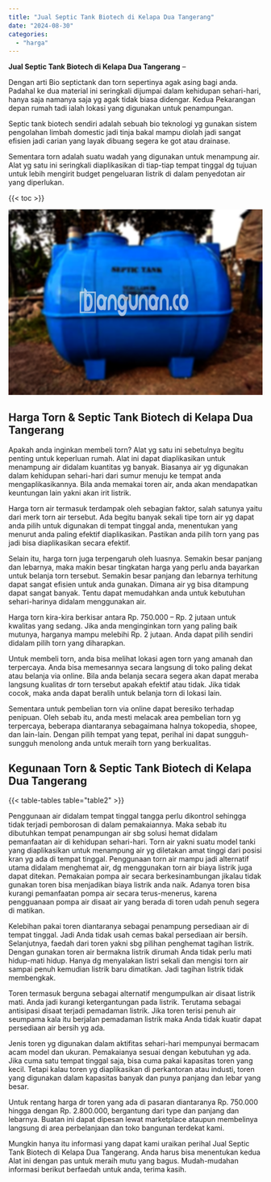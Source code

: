 ```yaml
---
title: "Jual Septic Tank Biotech di Kelapa Dua Tangerang"
date: "2024-08-30"
categories: 
  - "harga"
---
```


**Jual Septic Tank Biotech di Kelapa Dua Tangerang** –

Dengan arti Bio septictank dan torn sepertinya agak asing bagi anda. Padahal ke dua material ini seringkali dijumpai dalam kehidupan sehari-hari, hanya saja namanya saja yg agak tidak biasa didengar. Kedua Pekarangan depan rumah tadi ialah lokasi yang digunakan untuk penampungan.

Septic tank biotech sendiri adalah sebuah bio teknologi yg gunakan sistem pengolahan limbah domestic jadi tinja bakal mampu diolah jadi sangat efisien jadi carian yang layak dibuang segera ke got atau drainase.

Sementara torn adalah suatu wadah yang digunakan untuk menampung air. Alat yg satu ini seringkali diaplikasikan di tiap-tiap tempat tinggal dg tujuan untuk lebih mengirit budget pengeluaran listrik di dalam penyedotan air yang diperlukan.

{{< toc >}}

![Jual Septic Tank Biotech di Kelapa Dua Tangerang](/images/jual-bio-septictank-17.png)

## Harga Torn & Septic Tank Biotech di Kelapa Dua Tangerang

Apakah anda inginkan membeli torn? Alat yg satu ini sebetulnya begitu penting untuk keperluan rumah. Alat ini dapat diaplikasikan untuk menampung air didalam kuantitas yg banyak. Biasanya air yg digunakan dalam kehidupan sehari-hari dari sumur menuju ke tempat anda mengaplikasikannya. Bila anda memakai toren air, anda akan mendapatkan keuntungan lain yakni akan irit listrik.

Harga torn air termasuk terdampak oleh sebagian faktor, salah satunya yaitu dari merk torn air tersebut. Ada begitu banyak sekali tipe torn air yg dapat anda pilih untuk digunakan di tempat tinggal anda, menentukan yang menurut anda paling efektif diaplikasikan. Pastikan anda pilih torn yang pas jadi bisa diaplikasikan secara efektif.

Selain itu, harga torn juga terpengaruh oleh luasnya. Semakin besar panjang dan lebarnya, maka makin besar tingkatan harga yang perlu anda bayarkan untuk belanja torn tersebut. Semakin besar panjang dan lebarnya terhitung dapat sangat efisien untuk anda gunakan. Dimana air yg bisa ditampung dapat sangat banyak. Tentu dapat memudahkan anda untuk kebutuhan sehari-harinya didalam menggunakan air.

Harga torn kira-kira berkisar antara Rp. 750.000 – Rp. 2 jutaan untuk kwalitas yang sedang. Jika anda menginginkan torn yang paling baik mutunya, harganya mampu melebihi Rp. 2 jutaan. Anda dapat pilih sendiri didalam pilih torn yang diharapkan.

Untuk membeli torn, anda bisa melihat lokasi agen torn yang amanah dan terpercaya. Anda bisa memesannya secara langsung di toko paling dekat atau belanja via online. Bila anda belanja secara segera akan dapat meraba langsung kualitas dr torn tersebut apakah efektif atau tidak. Jika tidak cocok, maka anda dapat beralih untuk belanja torn di lokasi lain.

Sementara untuk pembelian torn via online dapat beresiko terhadap penipuan. Oleh sebab itu, anda mesti melacak area pembelian torn yg terpercaya, beberapa diantaranya sebagaimana halnya tokopedia, shopee, dan lain-lain. Dengan pilih tempat yang tepat, perihal ini dapat sungguh-sungguh menolong anda untuk meraih torn yang berkualitas.

## Kegunaan Torn & Septic Tank Biotech di Kelapa Dua Tangerang

{{< table-tables table="table2" >}}

Penggunaan air didalam tempat tinggal tangga perlu dikontrol sehingga tidak terjadi pemborosan di dalam pemakaiannya. Maka sebab itu dibutuhkan tempat penampungan air sbg solusi hemat didalam pemanfaatan air di kehidupan sehari-hari. Torn air yakni suatu model tanki yang diaplikasikan untuk menampung air yg diletakan amat tinggi dari posisi kran yg ada di tempat tinggal. Penggunaan torn air mampu jadi alternatif utama didalam menghemat air, dg menggunakan torn air biaya listrik juga dapat ditekan. Pemakaian pompa air secara berkesinambungan jikalau tidak gunakan toren bisa menjadikan biaya listrik anda naik. Adanya toren bisa kurangi pemanfaatan pompa air secara terus-menerus, karena pengguanaan pompa air disaat air yang berada di toren udah penuh segera di matikan.

Kelebihan pakai toren diantaranya sebagai penampung persediaan air di tempat tinggal. Jadi Anda tidak usah cemas bakal persediaan air bersih. Selanjutnya, faedah dari toren yakni sbg pilihan penghemat tagihan listrik. Dengan gunakan toren air bermakna listrik dirumah Anda tidak perlu mati hidup-mati hidup. Hanya dg menyalakan listri sekali dan mengisi torn air sampai penuh kemudian listrik baru dimatikan. Jadi tagihan listrik tidak membengkak.

Toren termasuk berguna sebagai alternatif mengumpulkan air disaat listrik mati. Anda jadi kurangi ketergantungan pada listrik. Terutama sebagai antisipasi disaat terjadi pemadaman listrik. Jika toren terisi penuh air seumpama kala itu berjalan pemadaman listrik maka Anda tidak kuatir dapat persediaan air bersih yg ada.

Jenis toren yg digunakan dalam aktifitas sehari-hari mempunyai bermacam acam model dan ukuran. Pemakaianya sesuai dengan kebutuhan yg ada. Jika cuma satu tempat tinggal saja, bisa cuma pakai kapasitas toren yang kecil. Tetapi kalau toren yg diaplikasikan di perkantoran atau industi, toren yang digunakan dalam kapasitas banyak dan punya panjang dan lebar yang besar.

Untuk rentang harga dr toren yang ada di pasaran diantaranya Rp. 750.000 hingga dengan Rp. 2.800.000, bergantung dari type dan panjang dan lebarnya. Buatan ini dapat dipesan lewat marketplace ataupun membelinya langsung di area perbelanjaan dan toko bangunan terdekat kami.

Mungkin hanya itu informasi yang dapat kami uraikan perihal Jual Septic Tank Biotech di Kelapa Dua Tangerang. Anda harus bisa menentukan kedua Alat ini dengan pas untuk meraih mutu yang bagus. Mudah-mudahan informasi berikut berfaedah untuk anda, terima kasih.

